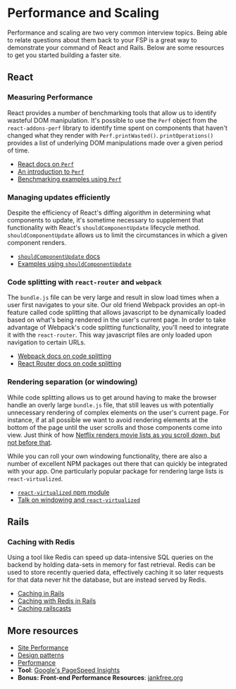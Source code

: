 # Performance and Scaling

Performance and scaling are two very common interview topics. Being able to
relate questions about them back to your FSP is a great way to demonstrate
your command of React and Rails. Below are some resources to get you started
building a faster site.

## React

### Measuring Performance

React provides a number of benchmarking tools that allow us to identify
wasteful DOM manipulation. It's possible to use the `Perf` object from
the `react-addons-perf` library to identify time spent on components that
haven't changed what they render with `Perf.printWasted()`. `printOperations()`
provides a list of underlying DOM manipulations made over a given period of time.

* [React docs on `Perf`][perf-docs]
* [An introduction to `Perf`][perf-debugging]
* [Benchmarking examples using `Perf`][perf-examples]

[perf-docs]: https://facebook.github.io/react/docs/perf.html
[perf-debugging]: http://benchling.engineering/performance-engineering-with-react/
[perf-examples]: http://benchling.engineering/deep-dive-react-perf-debugging/

### Managing updates efficiently

Despite the efficiency of React's diffing algorithm in determining what components
to update, it's sometime necessary to supplement that functionality with React's
`shouldComponentUpdate` lifecycle method. `shouldComponentUpdate` allows us to
limit the circumstances in which a given component renders.

* [`shouldComponentUpdate` docs][should-component-update-docs]
* [Examples using `shouldComponentUpdate`][should-component-update-explanation]

[should-component-update-docs]: https://facebook.github.io/react/docs/react-component.html#shouldcomponentupdate
[should-component-update-explanation]: https://facebook.github.io/react/docs/optimizing-performance.html#shouldcomponentupdate-in-action

### Code splitting with `react-router` and `webpack`

The `bundle.js` file can be very large and result in slow load times when
a user first navigates to your site. Our old friend Webpack provides an
opt-in feature called code splitting that allows javascript to be
dynamically loaded based on what's being rendered in the user's
current page. In order to take advantage of Webpack's code splitting
functionality, you'll need to integrate it with the `react-router`. This
way javascript files are only loaded upon navigation to certain URLs.

* [Webpack docs on code splitting][webpack-docs]
* [React Router docs on code splitting][react-router-webpack]

[webpack-docs]: https://webpack.github.io/docs/code-splitting.html
[react-router-webpack]: https://github.com/ReactTraining/react-router/blob/master/docs/guides/DynamicRouting.md

### Rendering separation (or windowing)

While code splitting allows us to get around having to make the browser handle
an overly large `bundle.js` file, that still leaves us with potentially unnecessary
rendering of complex elements on the user's current page. For instance, if at all
possible we want to avoid rendering elements at the bottom of the page until the
user scrolls and those components come into view. Just think of how [Netflix renders movie
lists as you scroll down, but not before that][netflix-blog-post].

While you can roll your own windowing functionality, there are
also a number of excellent NPM packages out there that can quickly be integrated
with your app. One particularly popular package for rendering large lists is
`react-virtualized`.

* [`react-virtualized` npm module][react-virtualized]
* [Talk on windowing and `react-virtualized`][react-windowing-talk]

[netflix-blog-post]: http://techblog.netflix.com/2015/08/making-netflixcom-faster.html
[react-virtualized]: https://github.com/bvaughn/react-virtualized
[react-windowing-talk]: https://bvaughn.github.io/connect-tech-2016/#/0/0

## Rails

### Caching with Redis

Using a tool like Redis can speed up data-intensive SQL queries on the backend by
holding data-sets in memory for fast retrieval. Redis can be used to store
recently queried data, effectively caching it so later requests for that data
never hit the database, but are instead served by Redis.

* [Caching in Rails][rails-caching]
* [Caching with Redis in Rails][redis-caching]
* [Caching railscasts][railscasts-caching]

[rails-caching]: https://github.com/appacademy/curriculum/blob/master/full-stack-project/resources/performance_and_scaling/caching.md
[redis-caching]: https://github.com/appacademy/curriculum/blob/master/full-stack-project/resources/performance_and_scaling/redis.md
[railscasts-caching]: http://railscasts.com/?tag_id=18

## More resources


* [Site Performance][performance]
* [Design patterns][design-patterns]
* [Performance][yahoo-performance]
* **Tool**: [Google's PageSpeed Insights][pagespeed]
* **Bonus: Front-end Performance Resources**: [jankfree.org][jankfree]

[performance]: http://developer.yahoo.com/performance/rules.html
[design-patterns]: https://github.com/appacademy/curriculum/blob/master/full-stack-project/old/design_patterns.md
[yahoo-performance]: https://developer.yahoo.com/performance/rules.html
[pagespeed]: https://developers.google.com/speed/pagespeed/insights/
[jankfree]: http://jankfree.org/
